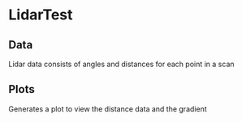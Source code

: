 # LidarTest

## Data
Lidar data consists of angles and distances for each point in a scan

## Plots
Generates a plot to view the distance data and the gradient